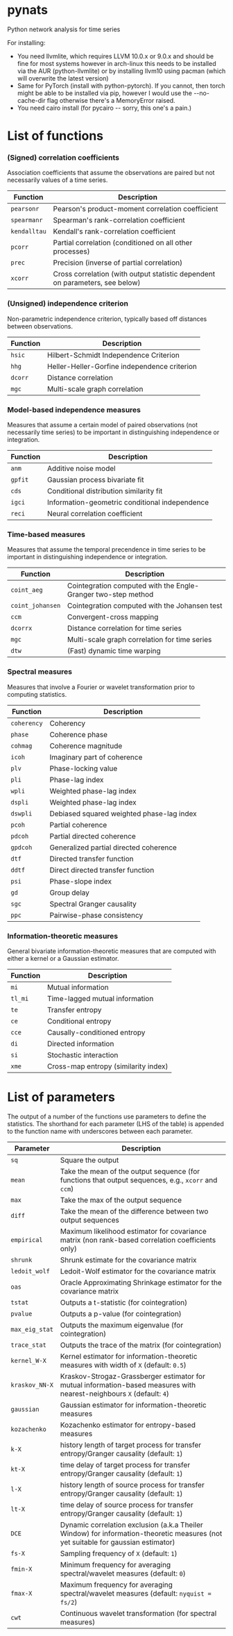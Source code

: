 # pynats
Python network analysis for time series

For installing:
- You need llvmlite, which requires LLVM 10.0.x or 9.0.x and should be fine for most systems however in arch-linux this needs to be installed via the AUR (python-llvmlite) or by installing llvm10 using pacman (which will overwrite the latest version)
- Same for PyTorch (install with python-pytorch). If you cannot, then torch might be able to be installed via pip, however I would use the --no-cache-dir flag otherwise there's a MemoryError raised.
- You need cairo install (for pycairo -- sorry, this one's a pain.)

# List of functions

### (Signed) correlation coefficients

Association coefficients that assume the observations are paired but not necessarily values of a time series.

| Function | Description |
| ----------- | ----------- |
| `pearsonr` | Pearson's product-moment correlation coefficient |
| `spearmanr` | Spearman's rank-correlation coefficient |
| `kendalltau` | Kendall's rank-correlation coefficient |
| `pcorr` | Partial correlation (conditioned on all other processes) |
| `prec` | Precision (inverse of partial correlation) |
| `xcorr` | Cross correlation (with output statistic dependent on parameters, see below) |

### (Unsigned) independence criterion

Non-parametric independence criterion, typically based off distances between observations.

| Function | Description |
| ----------- | ----------- |
| `hsic` | Hilbert-Schmidt Independence Criterion |
| `hhg` | Heller-Heller-Gorfine independence criterion |
| `dcorr` | Distance correlation |
| `mgc` | Multi-scale graph correlation |

### Model-based independence measures

Measures that assume a certain model of paired observations (not necessarily time series) to be important in distinguishing independence or integration.

| Function | Description |
| ----------- | ----------- |
| `anm` | Additive noise model |
| `gpfit` | Gaussian process bivariate fit |
| `cds` | Conditional distribution similarity fit |
| `igci` | Information-geometric conditional independence |
| `reci` | Neural correlation coefficient |
### Time-based measures

Measures that assume the temporal precendence in time series to be important in distinguishing independence or integration.

| Function | Description |
| -------- | ----------- |
| `coint_aeg` | Cointegration computed with the Engle-Granger two-step method |
| `coint_johansen` | Cointegration computed with the Johansen test |
| `ccm` | Convergent-cross mapping |
| `dcorrx` | Distance correlation for time series |
| `mgc` | Multi-scale graph correlation for time series |
| `dtw` | (Fast) dynamic time warping |

### Spectral measures

Measures that involve a Fourier or wavelet transformation prior to computing statistics.

| Function | Description |
| -------- | ----------- |
| `coherency` | Coherency |
| `phase` | Coherence phase |
| `cohmag` | Coherence magnitude |
| `icoh` | Imaginary part of coherence |
| `plv` | Phase-locking value |
| `pli` | Phase-lag index |
| `wpli` | Weighted phase-lag index |
| `dspli` | Weighted phase-lag index |
| `dswpli` | Debiased squared weighted phase-lag index |
| `pcoh` | Partial coherence |
| `pdcoh` | Partial directed coherence |
| `gpdcoh` | Generalized partial directed coherence |
| `dtf` | Directed transfer function |
| `ddtf` | Direct directed transfer function |
| `psi` | Phase-slope index |
| `gd` | Group delay |
| `sgc` | Spectral Granger causality |
| `ppc` | Pairwise-phase consistency |

### Information-theoretic measures

General bivariate information-theoretic measures that are computed with either a kernel or a Gaussian estimator.

| Function | Description |
| -------- | ----------- |
| `mi` | Mutual information |
| `tl_mi` | Time-lagged mutual information |
| `te` | Transfer entropy |
| `ce` | Conditional entropy |
| `cce` | Causally-conditioned entropy |
| `di` | Directed information |
| `si` | Stochastic interaction |
| `xme` | Cross-map entropy (similarity index) |

# List of parameters

The output of a number of the functions use parameters to define the statistics.
The shorthand for each parameter (LHS of the table) is appended to the function name with underscores between each parameter.

| Parameter | Description |
| -------- | ----------- |
| `sq` | Square the output |
| `mean` | Take the mean of the output sequence (for functions that output sequences, e.g., `xcorr` and `ccm`) |
| `max` | Take the max of the output sequence |
| `diff` | Take the mean of the difference between two output sequences |
| `empirical` | Maximum likelihood estimator for covariance matrix (non rank-based correlation coefficients only) |
| `shrunk` | Shrunk estimate for the covariance matrix |
| `ledoit_wolf` | Ledoit-Wolf estimator for the covariance matrix |
| `oas` | Oracle Approximating Shrinkage estimator for the covariance matrix |
| `tstat` | Outputs a t-statistic (for cointegration) |
| `pvalue` | Outputs a p-value (for cointegration) |
| `max_eig_stat` | Outputs the maximum eigenvalue (for cointegration) |
| `trace_stat` | Outputs the trace of the matrix (for cointegration) |
| `kernel_W-X` | Kernel estimator for information-theoretic measures with width of `X` (default: `0.5`) |
| `kraskov_NN-X` | Kraskov-Strogaz-Grassberger estimator for mutual information-based measures with nearest-neighbours `X` (default: `4`) |
| `gaussian` | Gaussian estimator for information-theoretic measures |
| `kozachenko` | Kozachenko estimator for entropy-based measures |
| `k-X` | history length of target process for transfer entropy/Granger causality (default: `1`) |
| `kt-X` | time delay of target process for transfer entropy/Granger causality (default: `1`) |
| `l-X` | history length of source process for transfer entropy/Granger causality (default: `1`) |
| `lt-X` | time delay of source process for transfer entropy/Granger causality (default: `1`) |
| `DCE` | Dynamic correlation exclusion (a.k.a Theiler Window) for information-theoretic measures (not yet suitable for gaussian estimator) |
| `fs-X` | Sampling frequency of `X` (default: `1`) |
| `fmin-X` | Minimum frequency for averaging spectral/wavelet measures (default: `0`) |
| `fmax-X` | Maximum frequency for averaging  spectral/wavelet measures (default: `nyquist = fs/2`) |
| `cwt` | Continuous wavelet transformation (for spectral measures) |